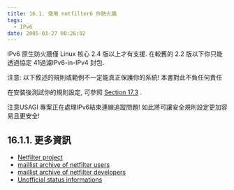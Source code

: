```yaml
---
title: 16.1. 使用 netfilter6 作防火牆
tags:
  - IPv6
date: 2005-03-27 00:26:02
---
```


IPv6 原生防火牆僅 Linux 核心 2.4 版以上才有支援. 在較舊的 2.2 版以下你只能透過協定 41過濾IPv6-in-IPv4 封包. 

注意: 以下敘述的規則或範例不一定能真正保護你的系統! 本書對此不負任何責任    

在安裝後測試你的規則設定, 可參照 [Section 17.3](http://www.tldp.org/HOWTO/Linux+IPv6-HOWTO/ipv6-security-auditing.html) .   

注意USAGI 專案正在處理IPv6結束連線追蹤問題! 如此將可讓安全規則設定更加容易且更安全!

## 16.1.1\. 更多資訊

*   [Netfilter project](http://www.netfilter.org/)
*   [maillist archive of netfilter users](http://lists.samba.org/pipermail/netfilter/)
*   [maillist archive of netfilter developers](http://lists.samba.org/pipermail/netfilter-devel/)
*   [Unofficial status informations](http://www.bieringer.de/linux/IPv6/status/IPv6+Linux-status-kernel.html#netfilter6)

